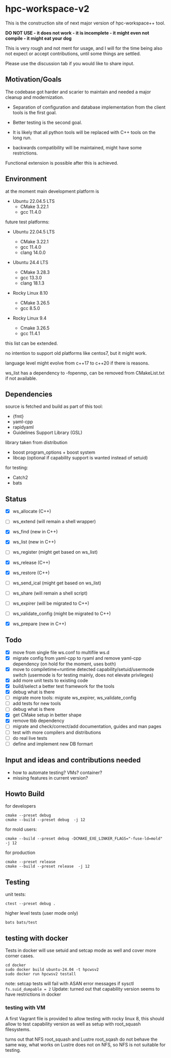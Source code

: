 # hpc-workspace-v2

This is the construction site of next major version of hpc-workspace++ tool.

**DO NOT USE - it does not work - it is incomplete - it might even not compile - it might eat your dog**

This is very rough and not ment for usage, and I will for the time being also
not expect or accept contributions, until some things are settled.

Please use the discussion tab if you would like to share input.

## Motivation/Goals

The codebase got harder and scarier to maintain and needed a major cleanup and modernization.

- Separation of configuration and database implementation from the client tools
is the first goal.

- Better testing is the second goal.

- It is likely that all python tools will be replaced with C++ tools on the long run.

- backwards compatibility will be maintained, might have some restrictions.

Functional extension is possible after this is achieved.

## Environment

at the moment main development platform is

- Ubuntu 22.04.5 LTS
  - CMake 3.22.1
  - gcc 11.4.0

future test platforms:

- Ubuntu 22.04.5 LTS
  - CMake 3.22.1
  - gcc 11.4.0
  - clang 14.0.0

- Ubuntu 24.4 LTS
  - CMake 3.28.3
  - gcc 13.3.0
  - clang 18.1.3

- Rocky Linux 8.10
  - CMake 3.26.5
  - gcc 8.5.0

- Rocky Linux 9.4
  - Cmake 3.26.5
  - gcc 11.4.1

this list can be extended.

no intention to support old platforms like centos7, but it might work.

language level might evolve from c++17 to c++20 if there is reasons.

ws_list has a dependency to -fopenmp, can be removed from CMakeList.txt
if not available.

## Dependencies

source is fetched and build as part of this tool:
- {fmt} 
- yaml-cpp 
- rapidyaml
- Guidelines Support Library (GSL)

library taken from distribution
- boost program_options + boost system
- libcap (optional if capability support is wanted instead of setuid)

for testing:
- Catch2 
- bats

## Status

- [x] ws_allocate (C++)
- [ ] ws_extend (will remain a shell wrapper)
- [x] ws_find (new in C++)
- [x] ws_list (new in C++)
- [ ] ws_register (might get based on ws_list)
- [x] ws_release (C++) 
- [x] ws_restore (C++)
- [ ] ws_send_ical (might get based on ws_list)
- [ ] ws_share (will remain a shell script)
- [ ] ws_expirer (will be migrated to C++) 
- [ ] ws_validate_config (might be migrated to C++)
- [x] ws_prepare (new in C++)

 
## Todo

- [x] move from single file ws.conf to multifile ws.d
- [x] migrate config from yaml-cpp to ryaml and remove yaml-cpp dependency (on hold for the moment, uses both)
- [x] move to compiletime+runtime detected capability/setuid/usermode switch (usermode is for testing mainly, does not elevate privileges)
- [x] add more unit tests to existing code
- [x] build/select a better test framework for the tools
- [x] debug what is there
- [ ] migrate more tools: migrate ws_expirer, ws_validate_config
- [ ] add tests for new tools
- [ ] debug what is there
- [x] get CMake setup in better shape
- [x] remove tbb dependency
- [ ] migrate and check/correct/add documentation, guides and man pages
- [ ] test with more compilers and distributions
- [ ] do real live tests
- [ ] define and implement new DB formart

## Input and ideas and contributions needed

- how to automate testing? VMs? container?
- missing features in current version?

## Howto Build

for developers

```
cmake --preset debug
cmake --build --preset debug  -j 12
```

for mold users:
```
cmake --build --preset debug -DCMAKE_EXE_LINKER_FLAGS="-fuse-ld=mold" -j 12
```

for production

```
cmake --preset release
cmake --build --preset release  -j 12
```

## Testing

unit tests:

```
ctest --preset debug .
```

higher level tests (user mode only)

```
bats bats/test
```

## testing with docker

Tests in docker will use setuid and setcap mode as well and cover more corner cases.

```
cd docker
sudo docker build ubuntu-24.04 -t hpcwsv2
sudo docker run hpcwsv2 testall
```

note: setcap tests will fail with ASAN error messages if sysctl `fs.suid_dumpable = 2`
Update: turned out that capability version seems to have restrictions in docker

### testing with VM

A first Vagrant file is provided to allow testing with rocky linux 8,
this should allow to test capability version as well as setup with root_squash
filesystems.

turns out that NFS root_squash and Lustre root_sqash do not behave the same way,
what works on Lustre does not on NFS, so NFS is not suitable for testing.
